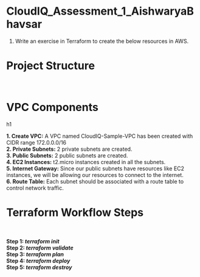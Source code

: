 # CloudIQ_Assessment_1_AishwaryaBhavsar
1. Write an exercise in Terraform to create the below resources in AWS.

<h1>Project Structure</h1><br>

<h1>VPC Components</h1>h1<br>

**1. Create VPC:** A VPC named CloudIQ-Sample-VPC has been created with CIDR range 172.0.0.0/16<br>
**2. Private Subnets:** 2 private subnets are created.<br>
**3. Public Subnets:** 2 public subnets are created.<br>
**4. EC2 Instances:** t2.micro instances created in all the subnets.<br>
**5. Internet Gateway:** Since our public subnets have resources like EC2 instances, we will be allowing our resources to connect to the internet.<br>
**6. Route Table:** Each subnet should be associated with a route table to control network traffic.<br>

<h1>Terraform Workflow Steps</h1><br>

**Step 1: _terraform init_**<br>
**Step 2: _terraform validate_**<br>
**Step 3: _terraform plan_**<br>
**Step 4: _terraform deploy_**<br>
**Step 5: _terraform destroy_**<br>

